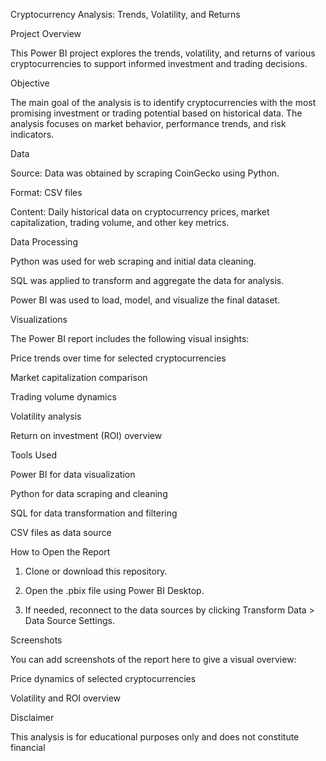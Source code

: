 Cryptocurrency Analysis: Trends, Volatility, and Returns

Project Overview

This Power BI project explores the trends, volatility, and returns of various cryptocurrencies to support informed investment and trading decisions.

Objective

The main goal of the analysis is to identify cryptocurrencies with the most promising investment or trading potential based on historical data. The analysis focuses on market behavior, performance trends, and risk indicators.

Data

Source: Data was obtained by scraping CoinGecko using Python.

Format: CSV files

Content: Daily historical data on cryptocurrency prices, market capitalization, trading volume, and other key metrics.


Data Processing

Python was used for web scraping and initial data cleaning.

SQL was applied to transform and aggregate the data for analysis.

Power BI was used to load, model, and visualize the final dataset.


Visualizations

The Power BI report includes the following visual insights:

Price trends over time for selected cryptocurrencies

Market capitalization comparison

Trading volume dynamics

Volatility analysis

Return on investment (ROI) overview


Tools Used

Power BI for data visualization

Python for data scraping and cleaning

SQL for data transformation and filtering

CSV files as data source


How to Open the Report

1. Clone or download this repository.


2. Open the .pbix file using Power BI Desktop.


3. If needed, reconnect to the data sources by clicking Transform Data > Data Source Settings.



Screenshots

You can add screenshots of the report here to give a visual overview:


Price dynamics of selected cryptocurrencies


Volatility and ROI overview

Disclaimer

This analysis is for educational purposes only and does not constitute financial
